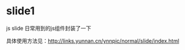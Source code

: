 slide1
======

js slide
日常用到的js组件封装了一下

具体使用方法见：http://links.yunnan.cn/ynnpic/normal/slide/index.html
